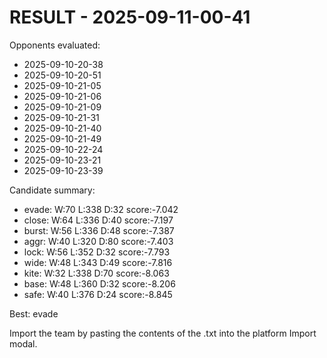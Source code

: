 # RESULT - 2025-09-11-00-41

Opponents evaluated:
- 2025-09-10-20-38
- 2025-09-10-20-51
- 2025-09-10-21-05
- 2025-09-10-21-06
- 2025-09-10-21-09
- 2025-09-10-21-31
- 2025-09-10-21-40
- 2025-09-10-21-49
- 2025-09-10-22-24
- 2025-09-10-23-21
- 2025-09-10-23-39

Candidate summary:
- evade: W:70 L:338 D:32 score:-7.042
- close: W:64 L:336 D:40 score:-7.197
- burst: W:56 L:336 D:48 score:-7.387
- aggr: W:40 L:320 D:80 score:-7.403
- lock: W:56 L:352 D:32 score:-7.793
- wide: W:48 L:343 D:49 score:-7.816
- kite: W:32 L:338 D:70 score:-8.063
- base: W:48 L:360 D:32 score:-8.206
- safe: W:40 L:376 D:24 score:-8.845

Best: evade

Import the team by pasting the contents of the .txt into the platform Import modal.